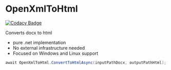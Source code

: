 # OpenXmlToHtml

[![Codacy Badge](https://api.codacy.com/project/badge/Grade/6026a6e87a234d1193639fd77285a0b3)](https://app.codacy.com/gh/Codeuctivity/OpenXmlToHtml?utm_source=github.com&utm_medium=referral&utm_content=Codeuctivity/OpenXmlToHtml&utm_campaign=Badge_Grade_Settings)

Converts docx to html

- pure .net implementation
- No external infrastructure needed 
- Focused on Windows and Linux support

``` c#
await OpenXmlToHtml.ConvertToHtmlAsync(inputPathDocx, outputPathHtml);
```
